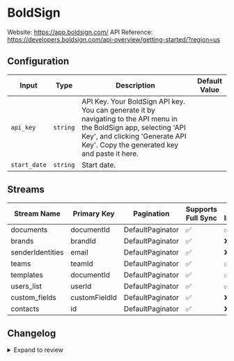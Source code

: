 # BoldSign
Website: https://app.boldsign.com/
API Reference: https://developers.boldsign.com/api-overview/getting-started/?region=us

## Configuration

| Input | Type | Description | Default Value |
|-------|------|-------------|---------------|
| `api_key` | `string` | API Key. Your BoldSign API key. You can generate it by navigating to the API menu in the BoldSign app, selecting &#39;API Key&#39;, and clicking &#39;Generate API Key&#39;. Copy the generated key and paste it here. |  |
| `start_date` | `string` | Start date.  |  |

## Streams
| Stream Name | Primary Key | Pagination | Supports Full Sync | Supports Incremental |
|-------------|-------------|------------|---------------------|----------------------|
| documents | documentId | DefaultPaginator | ✅ |  ✅  |
| brands | brandId | DefaultPaginator | ✅ |  ❌  |
| senderIdentities | email | DefaultPaginator | ✅ |  ❌  |
| teams | teamId | DefaultPaginator | ✅ |  ✅  |
| templates | documentId | DefaultPaginator | ✅ |  ✅  |
| users_list | userId | DefaultPaginator | ✅ |  ✅  |
| custom_fields | customFieldId | DefaultPaginator | ✅ |  ❌  |
| contacts | id | DefaultPaginator | ✅ |  ❌  |

## Changelog

<details>
  <summary>Expand to review</summary>

| Version          | Date              | Pull Request | Subject        |
|------------------|-------------------|--------------|----------------|
| 0.0.2 | 2025-04-05 | [57159](https://github.com/airbytehq/airbyte/pull/57159) | Update dependencies |
| 0.0.1 | 2025-04-04 | [57005](https://github.com/airbytehq/airbyte/pull/57005) | Initial release by [@btkcodedev](https://github.com/btkcodedev) via Connector Builder |

</details>
